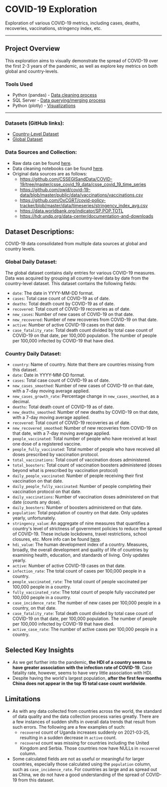 # COVID-19 Exploration
Exploration of various COVID-19 metrics, including cases, deaths, recoveries, vaccinations, stringency index, etc.

---

## Project Overview
This exploration aims to visually demonstrate the spread of COVID-19 over the first 2-3 years of the pandemic, as well as explore key metrics on both global and country-levels. 

### Tools Used
- Python (pandas) - [Data cleaning process](https://github.com/jamesinjune/COVID_19_Data_Exploration/tree/main/notebooks)
- SQL Server - [Data querying/merging process](https://github.com/jamesinjune/COVID_19_Data_Exploration/blob/main/covid_queries_views.sql)
- Python (plotly) - [Visualizations](https://github.com/jamesinjune/COVID_19_Data_Exploration/blob/main/COVID_Visualizations.ipynb)

---

### Datasets (GitHub links):
- [Country-Level Dataset](https://github.com/jamesinjune/COVID_19_Data_Exploration/blob/main/visualization_data/covid_daily_country.zip)
- [Global Dataset](https://github.com/jamesinjune/COVID_19_Data_Exploration/blob/main/visualization_data/covid_daily_global.csv)

### Data Sources and Collection:
- Raw data can be found [here](https://github.com/jamesinjune/COVID_19_Data_Exploration/tree/main/raw_data).
- Data cleaning notebooks can be found [here](https://github.com/jamesinjune/COVID_19_Data_Exploration/tree/main/notebooks).
- Original data sources are as follows:
    - https://github.com/CSSEGISandData/COVID-19/tree/master/csse_covid_19_data/csse_covid_19_time_series
    - https://github.com/owid/covid-19-data/blob/master/public/data/vaccinations/vaccinations.csv
    - https://github.com/OxCGRT/covid-policy-tracker/blob/master/data/timeseries/stringency_index_avg.csv
    - https://data.worldbank.org/indicator/SP.POP.TOTL
    - https://hdr.undp.org/data-center/documentation-and-downloads

## Dataset Descriptions:
COVID-19 data consolidated from multiple data sources at global and country levels.

### Global Daily Dataset:
The global dataset contains daily entries for various COVID-19 measures. Data was acquired by grouping all country-level data by date from the country-level dataset. This dataset contains the following fields:
- `date`: The date in YYYY-MM-DD format.
- `cases`: Total case count of COVID-19 as of date.
- `deaths`: Total death count by COVID-19 as of date.
- `recovered`: Total count of COVID-19 recoveries as of date.
- `new_cases`: Number of new cases of COVID-19 on that date.
- `new_recovered`: Number of new recoveries from COVID-19 on that date.
- `active`: Number of active COVID-19 cases on that date.
- `case_fatality_rate`: Total death count divided by total case count of COVID-19 on that date, per 100,000 population. The number of people per 100,000 infected by COVID-19 that have died.

### Country Daily Dataset:
- `country`: Name of country. Note that there are countries missing from this dataset.
- `date`: Date in YYYY-MM-DD format.
- `cases`: Total case count of COVID-19 as of date.
- `new_cases_smoothed`: Number of new cases of COVID-19 on that date, with a 7-day moving average applied.
- `new_cases_growth_rate`: Percentage change in `new_cases_smoothed`, as a decimal.
- `deaths`: Total death count of COVID-19 as of date.
- `new_deaths_smoothed`: Number of new deaths by COVID-19 on that date, with a 7-day moving average applied.
- `recovered`: Total count of COVID-19 recoveries as of date.
- `new_recovered_smoothed`: Number of new recoveries from COVID-19 on that date, with a 7-day moving average applied.
- `people_vaccinated`: Total number of people who have received at least one dose of a registered vaccine.
- `people_fully_vaccinated`: Total number of people who have received all doses prescribed by vaccination protocol.
- `total_vaccinations`: Total count of vaccination doses administered.
- `total_boosters`: Total count of vaccination boosters administered (doses beyond what is prescribed by vaccination protocol)
- `daily_people_vaccinated`: Number of people receiving their first vaccination on that date.
- `daily_people_fully_vaccinated`: Number of people completing their vaccination protocol on that date.
- `daily_vaccinations`: Number of vaccination doses administered on that date (counts any dose).
- `daily_boosters`: Number of boosters administered on that date.
- `population`: Total population of country on that date. Only updates yearly, unfortunately.
- `stringency_value`: An aggregate of nine measures that quantifies a country's level of strictness of government policies to reduce the spread of COVID-19. These include lockdowns, travel restrictions, school closures, etc. More info can be found [here](https://github.com/OxCGRT/covid-policy-dataset/blob/main/documentation_and_codebook.md).
- `hdi_value`: The human development index of a country. Measures, broadly, the overall development and quality of life of countries by examining health, education, and standards of living. Only updates yearly.
- `active`: Number of active COVID-19 cases on that date.
- `infection_rate`: The total count of cases per 100,000 people in a country.
- `people_vaccinated_rate`: The total count of people vaccinated per 100,000 people in a country.
- `fully_vaccinated_rate`: The total count of people fully vaccinated per 100,000 people in a country.
- `case_incidence_rate`: The number of new cases per 100,000 people in a country, on that date.
- `case_fatality_rate`: Total death count divided by total case count of COVID-19 on that date, per 100,000 population. The number of people per 100,000 infected by COVID-19 that have died.
- `active_case_rate`: The number of active cases per 100,000 people in a country.

## Selected Key Insights
- As we get further into the pandemic, **the HDI of a country seems to have greater association with the infection rate of COVID-19**. Case fatality rate, however, seems to have very little association with HDI.
- Despite having the world's largest population, **after the first few months China does not appear in the top 15 total case count worldwide**.

## Limitations
- As with any data collected from countries across the world, the standard of data quality and the data collection process varies greatly. There are a few instances of sudden shifts in overall data trends that result from such errors. The following are a few examples of such:
  - `recovered` count of Uganda increases suddenly on 2021-03-25, resulting in a sudden decrease in `active` count.
  - `recovered` count was missing for countries including the United Kingdom and Serbia. Those countries now have NULLs in `recovered` column.
- Some calculated fields are not as useful or meaningful for larger countries, especially those calculated using the `population` column, such as `case_incidence_rate`. For countries as large and as spread out as China, we do not have a good understanding of the spread of COVID-19 from this dataset.
